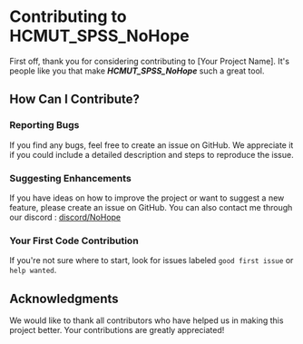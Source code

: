 # Contributing to HCMUT_SPSS_NoHope

First off, thank you for considering contributing to [Your Project Name]. It's people like you that make ***HCMUT_SPSS_NoHope*** such a great tool.

## How Can I Contribute?

### Reporting Bugs

If you find any bugs, feel free to create an issue on GitHub. We appreciate it if you could include a detailed description and steps to reproduce the issue.

### Suggesting Enhancements

If you have ideas on how to improve the project or want to suggest a new feature, please create an issue on GitHub.
You can also contact me through our discord : [discord/NoHope](https://discord.gg/KM9cYgjG)

### Your First Code Contribution

If you're not sure where to start, look for issues labeled `good first issue` or `help wanted`.

## Acknowledgments

We would like to thank all contributors who have helped us in making this project better. Your contributions are greatly appreciated!

